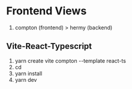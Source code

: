 # Frontend Views
1. compton (frontend) > hermy (backend)


## Vite-React-Typescript
1. yarn create vite compton --template react-ts
2. cd
3. yarn install
4. yarn dev